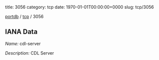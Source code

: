 title: 3056
category: tcp
date: 1970-01-01T00:00:00+0000
slug: tcp/3056

[portdb](/) / [tcp](/category/tcp.html) / 3056


## IANA Data

_Name:_ cdl-server

_Description:_ CDL Server

